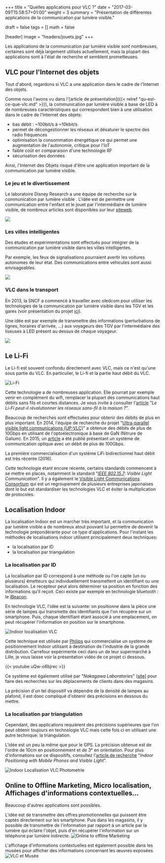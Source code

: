 +++
title   = "Quelles applications pour VLC ?"
date    = "2017-03-09T15:58:57+01:00"
weight  = 3
summary = "Présentation de différentes applications de la communication par lumière visible."

draft   = false
tags    = []
math    = false

[header]
    image = "headers/jouets.jpg"
+++

Les applications de la communication par lumière visible sont nombreuses, certaines sont déjà largement utilisés actuellement, mais la plupart des applications sont à l'état de recherche et semblent prometteuses.

## VLC pour l'Internet des objets
Tout d'abord, regardons si VLC a une application dans le cadre de l'Internet des objets.

Comme nous l'avons vu dans l'[article de présentation]({{< relref "qu-est-ce-que-vlc.md" >}}), la communication par lumière visible à base de LED à de nombreuses caractéristiques qui correspondent bien à une utilisation dans le cadre de l'Internet des objets:

- bas débit : ~100bit/s à ~10kbit/s 
- permet de décongestionner les réseaux et désaturer le spectre des radio fréquences
- optimisation la consommation énergétique ce qui permet une augmentation de l'autonomie, critique pour l'IoT
- faible coût en comparaison d'une technologie RF
- sécurisation des données

Ainsi, l'Internet des Objets risque d'être une application important de la communication par lumière visible.


### Le jeu et le divertissement
Le laboratoire Disney Research a une équipe de recherche sur la communication par lumière visible . L'idée est de permettre une communication entre l'enfant et le jouet par l'intermédiaire de lumière visible, de nombreux articles sont disponibles sur leur [siteweb](https://www.disneyresearch.com/project/visible-light-communication/).

![](/img/vlc-applications/disney_1.png)


### Les villes intelligentes
Des études et expérimentations sont effectués pour intégrer de la communication par lumière visible dans les villes intelligentes.

Par exemple, les feux de signalisations pourraient avertir les voitures autonomes de leur état. Des communications entre véhicules sont aussi envisageables.

![](/img/vlc-applications/cars.png)


### VLC dans le transport
En 2013, la SNCF a commencé à travailler avec oledcom pour utiliser les technologies de la communication par lumière visible dans les TGV et les gares (voir présentation du projet [ici](http://actions-incitatives.ifsttar.fr/fileadmin/uploads/recherches/geri/ntic/NTIC-28mars13/9-B-GHANNOUM_partieSNCF.pdf)).

Une idée est par exemple de transmettre des informations (perturbations de lignes, horaires d'arrivée, ...) aux voyageurs des TGV par l'intermédiaire des liseuses à LED présent au dessus de chaque voyageur.

![](/img/vlc-applications/sncf_lifi.jpg)



## Le Li-Fi
Le Li-fi est souvent confondu directement avec VLC, mais ce n'est qu'une sous partie du VLC. En particulier, le Li-fi et la partie haut débit du VLC.

![Li-Fi](/img/vlc-applications/lifi.png)

Cette technologie a de nombreuses application. Elle pourrait par exemple venir en complément du wifi, remplacer la plupart des communications haut débits sans fils et courtes distances. Je vous invite à consulter l'[article](http://www.numerama.com/tech/143911-quest-ce-que-le-li-fi-ce-reseau-qui-veut-illuminer-le-monde.html) "_Le Li-Fi peut-il révolutionner les réseaux sans-fil à la maison ?_".

Beaucoup de recherches sont effectuées pour obtenir des débits de plus en plus important. En 2014, l'équipe de recherche du projet "[Ultra-parallel visible light communications (UP-VLC)](http://up-vlc.photonics.ac.uk/)" a obtenue des débits de plus de 10Gbps en utilisant de l'optoélectronique à base de GaN (Nitrure de Galium). En 2015, un [article](http://ieeexplore.ieee.org/document/6967750/?arnumber=6967750) a été publié présentant un système de communication optique avec un débit de plus de 100Gbps.

La première commercialisation d'un système LiFi bidirectionnel haut débit est très récente (2016).

*Cette* technologie étant encore récente, certains standards commencent à se mettre en places, notamment le standard "_[IEEE 802.15.7](http://www.ieee802.org/15/pub/TG7.html): Visible Light Communication_". Il y a également le [Visible Light Communications Consortium](http://www.vlcc.net/?ml_lang=en) qui est un regroupement de plusieurs entreprises japonaises dont le but est standardiser les technologies VLC et éviter la multiplication de protocoles.


## Localisation Indoor

La localisation Indoor est un marcher très important, et la communication par lumière visible a de nombreux atout pouvant lui permettre de devenir la technologie prépondérante pour ce type d'applications. Pour l'instant les méthodes de localisations indoor utilisent principalement deux techniques:

- la localisation par ID
- la localisation par triangulation

### La localisation par ID
La localisation par ID correspond à une méthode ou l'on capte (un ou plusieurs) émetteurs qui individuellement transmettent un identifiant ou une localisation. Le recepteur peut alors déterminer sa position en fonction des informations qu'il reçoit.
Ceci existe par exemple en technologie bluetooth : le [iBeacon](https://fr.wikipedia.org/wiki/IBeacon).

En technologie VLC, l'idée est la suivante: on positionne dans la pièce une série de lampes qui transmette des identifiants que l'on récupère sur un smartphone. Puis, chaque identifiant étant associé à une emplacement, on peut récupérer l'information en position sur le smartphone.

![Indoor localisation VLC](/img/vlc-applications/localisation_indoor_simple.png)

Cette technique est utilisée par [Philips](http://www.lighting.philips.com/main/systems/themes/led-based-indoor-positioning.html) qui commercialise un système de positionnement Indoor utilisant à destination de l'industrie de la grande distribution. Carrefour expérimente ceci dans un de leur supermarché à Lille, je vous laisse voir la présentation vidéo de ce projet ci dessous.

{{< youtube uQw-o6bjrec >}}

Ce système est également utilisé par "_Nakagawa Laboratories_" ([site](http://www.naka-lab.jp/lab/flow_e.html)] pour faire des recherches sur les déplacements de clients dans des magasins.

La précision d'un tel dispositif va dépendre de la densité de lampes au plafond, il est donc compliqué d'obtenir des précisions en dessous du mettre.

### La localisation par triangulation
Cependant, des applications requièrent des précisions supérieures que l'on peut obtenir toujours en technologie VLC mais cette fois ci en utilisant une autre technique: la triangulation.

L'idée est un peu la même que pour le GPS. La précision obtenue est de l'ordre de 10cm en positionnement et de 3° en orientation. Pour plus d'informations sur ce dispositifs, consultez l'[article de recherche](http://delivery.acm.org/10.1145/2640000/2639109/p447-kuo.pdf?ip=82.67.46.200&id=2639109&acc=OA&key=4D4702B0C3E38B35%2E4D4702B0C3E38B35%2E4D4702B0C3E38B35%2E41C3AB142B7F1C53&CFID=910308311&CFTOKEN=26201704&__acm__=1489240673_e7526bdd8a88e9f36c5832d822501034) "_Indoor Positioning with Mobile Phones and Visible Light_".

![Indoor Localisation VLC Photometrie](/img/vlc-applications/localisation_indoor_tri.jpg)


## Online to Offline Marketing, Micro localisation, Affichages d'informations contextuelles...
Beaucoup d'autres applications sont possibles.

L'idée est de transmettre des offres promotionnelles qui puissent être captés directement sur les smartphone. Puis dans les magasins, il y possible de transmettre de l'information par rapport à un article par la lumière qui éclaire l'objet, puis d'en récupérer l'information sur un téléphone par lumière indirecte.
![Online to offline Marketing](/img/vlc-applications/on_off_marketing.png)

L'affichage d'informations contextuelles est également possible dans les musées pour afficher des informations concernant les œuvres exposées.
![VLC et Musée](/img/vlc-applications/museum_2.png)

